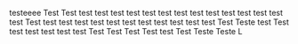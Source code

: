 testeeee
Test
Test
test
test
test
test
test
test
test
test
test
test
test
test
test
test
Test
test
test
test
test
test
test
test
test
test
test
test
Test
Teste
test
Test
test
test
test
test
test
Test
Test
Test
Test
test
Test
Teste
Teste
L
